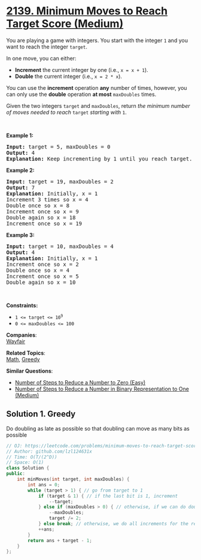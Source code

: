 # [2139. Minimum Moves to Reach Target Score (Medium)](https://leetcode.com/problems/minimum-moves-to-reach-target-score/)

<p>You are playing a game with integers. You start with the integer <code>1</code> and you want to reach the integer <code>target</code>.</p>

<p>In one move, you can either:</p>

<ul>
	<li><strong>Increment</strong> the current integer by one (i.e., <code>x = x + 1</code>).</li>
	<li><strong>Double</strong> the current integer (i.e., <code>x = 2 * x</code>).</li>
</ul>

<p>You can use the <strong>increment</strong> operation <strong>any</strong> number of times, however, you can only use the <strong>double</strong> operation <strong>at most</strong> <code>maxDoubles</code> times.</p>

<p>Given the two integers <code>target</code> and <code>maxDoubles</code>, return <em>the minimum number of moves needed to reach </em><code>target</code><em> starting with </em><code>1</code>.</p>

<p>&nbsp;</p>
<p><strong>Example 1:</strong></p>

<pre><strong>Input:</strong> target = 5, maxDoubles = 0
<strong>Output:</strong> 4
<strong>Explanation:</strong> Keep incrementing by 1 until you reach target.
</pre>

<p><strong>Example 2:</strong></p>

<pre><strong>Input:</strong> target = 19, maxDoubles = 2
<strong>Output:</strong> 7
<strong>Explanation:</strong> Initially, x = 1
Increment 3 times so x = 4
Double once so x = 8
Increment once so x = 9
Double again so x = 18
Increment once so x = 19
</pre>

<p><strong>Example 3:</strong></p>

<pre><strong>Input:</strong> target = 10, maxDoubles = 4
<strong>Output:</strong> 4
<strong>Explanation:</strong><b> </b>Initially, x = 1
Increment once so x = 2
Double once so x = 4
Increment once so x = 5
Double again so x = 10
</pre>

<p>&nbsp;</p>
<p><strong>Constraints:</strong></p>

<ul>
	<li><code>1 &lt;= target &lt;= 10<sup>9</sup></code></li>
	<li><code>0 &lt;= maxDoubles &lt;= 100</code></li>
</ul>


**Companies**:  
[Wayfair](https://leetcode.com/company/wayfair)

**Related Topics**:  
[Math](https://leetcode.com/tag/math/), [Greedy](https://leetcode.com/tag/greedy/)

**Similar Questions**:
* [Number of Steps to Reduce a Number to Zero (Easy)](https://leetcode.com/problems/number-of-steps-to-reduce-a-number-to-zero/)
* [Number of Steps to Reduce a Number in Binary Representation to One (Medium)](https://leetcode.com/problems/number-of-steps-to-reduce-a-number-in-binary-representation-to-one/)

## Solution 1. Greedy

Do doubling as late as possible so that doubling can move as many bits as possible

```cpp
// OJ: https://leetcode.com/problems/minimum-moves-to-reach-target-score/
// Author: github.com/lzl124631x
// Time: O(T/(2^D))
// Space: O(1)
class Solution {
public:
    int minMoves(int target, int maxDoubles) {
        int ans = 0;
        while (target > 1) { // go from target to 1
            if (target & 1) { // if the last bit is 1, increment
                --target;
            } else if (maxDoubles > 0) { // otherwise, if we can do doubling, do it.
                --maxDoubles;
                target /= 2;
            } else break; // otherwise, we do all increments for the rest of steps
            ++ans;
        }
        return ans + target - 1;
    }
};
```
